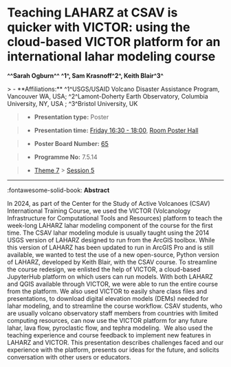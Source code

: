 # Teaching LAHARZ at CSAV is quicker with VICTOR: using the cloud-based VICTOR platform for an international lahar modeling course

**^^Sarah Ogburn^^ ^1^, Sam Krasnoff^2^, Keith Blair^3^**

<!-- more -->> - **Affiliations:** ^1^USGS/USAID Volcano Disaster Assistance Program, Vancouver WA, USA; ^2^Lamont-Doherty Earth Observatory, Columbia University, NY, USA ; ^3^Bristol University, UK   

> - **Presentation type:** Poster

> - **Presentation time:** [Friday 16:30 - 18:00](../sessions_comparison.md#__tabbed_4_6), [Room Poster Hall](../maps_venue.md#__tabbed_1_1)

> - **Poster Board Number:** [65](../map_poster_boards.md#friday)

> - **Programme No:** 7.5.14

> - [Theme 7](../theme7.md) > [Session 5](../sessions/session-7-5.md)

--- 

:fontawesome-solid-book: **Abstract**

In 2024, as part of the Center for the Study of Active Volcanoes (CSAV) International Training Course, we used the VICTOR (Volcanology Infrastructure for Computational Tools and Resources) platform to teach the week-long LAHARZ lahar modeling component of the course for the first time.
The CSAV lahar modeling module is usually taught using the 2014 USGS version of LAHARZ designed to run from the ArcGIS toolbox. While this version of LAHARZ has been updated to run in ArcGIS Pro and is still available, we wanted to test the use of a new open-source, Python version of LAHARZ, developed by Keith Blair, with the CSAV course.
To streamline the course redesign, we enlisted the help of VICTOR, a cloud-based JupyterHub platform on which users can run models. With both LAHARZ and QGIS available through VICTOR, we were able to run the entire course from the platform. We also used VICTOR to easily share class files and presentations, to download digital elevation models (DEMs) needed for lahar modeling, and to streamline the course workflow.
CSAV students, who are usually volcano observatory staff members from countries with limited computing resources, can now use the VICTOR platform for any future lahar, lava flow, pyroclastic flow, and tephra modeling.  We also used the teaching experience and course feedback to implement new features in LAHARZ and VICTOR.
This presentation describes challenges faced and our experience with the platform, presents our ideas for the future, and solicits conversation with other users or educators.


